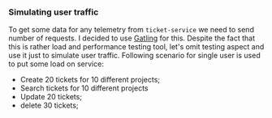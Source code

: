 ### Simulating user traffic 
To get some data for any telemetry from `ticket-service` we need to send number of requests. 
I decided to use [Gatling](https://gatling.io) for this. Despite the fact that this is rather load and performance
testing tool, let's omit testing aspect and use it just to simulate user traffic.
Following scenario for single user is used to put some load on service:
- Create 20 tickets for 10 different projects;
- Search tickets for 10 different projects
- Update 20 tickets;
- delete 30 tickets;
